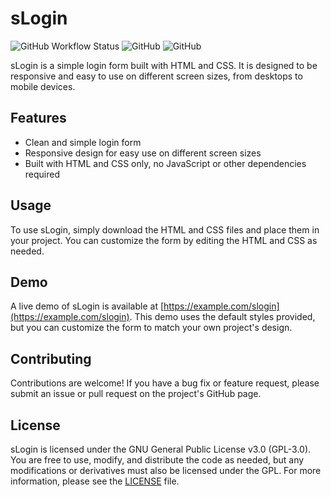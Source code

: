 # sLogin

![GitHub Workflow Status](https://img.shields.io/github/actions/workflow/status/ruihq/sLogin/deploy.yml?style=plastic)
![GitHub](https://img.shields.io/github/license/ruihq/sLogin?style=plastic)
![GitHub](https://img.shields.io/github/all-contributors/ruihq/sLogin/main?style=plastic)

sLogin is a simple login form built with HTML and CSS. It is designed to be responsive and easy to use on different screen sizes, from desktops to mobile devices.

## Features

- Clean and simple login form
- Responsive design for easy use on different screen sizes
- Built with HTML and CSS only, no JavaScript or other dependencies required

## Usage

To use sLogin, simply download the HTML and CSS files and place them in your project. You can customize the form by editing the HTML and CSS as needed.

## Demo

A live demo of sLogin is available at [https://example.com/slogin](https://example.com/slogin). This demo uses the default styles provided, but you can customize the form to match your own project's design.

## Contributing

Contributions are welcome! If you have a bug fix or feature request, please submit an issue or pull request on the project's GitHub page.

## License

sLogin is licensed under the GNU General Public License v3.0 (GPL-3.0). You are free to use, modify, and distribute the code as needed, but any modifications or derivatives must also be licensed under the GPL. For more information, please see the [LICENSE](https://github.com/ruihq/sLogin/blob/main/LICENSE) file.

